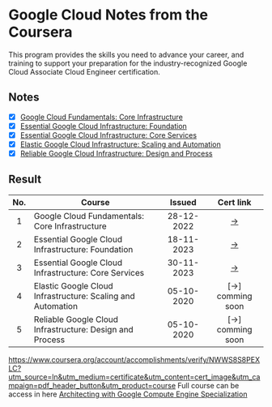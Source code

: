 # Google Cloud Notes from the Coursera 

This program provides the skills you need to advance your career, and training to support your preparation for the industry-recognized Google Cloud Associate Cloud Engineer certification.

## Notes
- [x] [Google Cloud Fundamentals: Core Infrastructure](https://www.coursera.org/learn/gcp-fundamentals?specialization=gcp-architecture)
- [x] [Essential Google Cloud Infrastructure: Foundation](https://www.coursera.org/learn/gcp-infrastructure-foundation?specialization=gcp-architecture)
- [x] [Essential Google Cloud Infrastructure: Core Services](https://www.coursera.org/learn/gcp-infrastructure-core-services?specialization=gcp-architecture)
- [x] [Elastic Google Cloud Infrastructure: Scaling and Automation](https://www.coursera.org/learn/gcp-infrastructure-scaling-automation?specialization=gcp-architecture)
- [x] [Reliable Google Cloud Infrastructure: Design and Process](https://www.coursera.org/learn/cloud-infrastructure-design-process?specialization=gcp-architecture)

## Result 
| No.  | Course                                  |  Issued | Cert link |
|:----:|---|:-:|:-:|
|  1   |  Google Cloud Fundamentals: Core Infrastructure               | 28-12-2022 | [→](https://www.coursera.org/account/accomplishments/verify/X9UTP5LDWNPV) |
|  2   |  Essential Google Cloud Infrastructure: Foundation            | 18-11-2023 | [→](https://www.coursera.org/account/accomplishments/verify/Z864QCLTYVD7) |
|  3   |  Essential Google Cloud Infrastructure: Core Services         | 30-11-2023 | [→](https://www.coursera.org/account/accomplishments/verify/NWWS8S8PEXLC) |
|  4   |  Elastic Google Cloud Infrastructure: Scaling and Automation  | 05-10-2020 | [→] comming soon |
|  5   |  Reliable Google Cloud Infrastructure: Design and Process     | 05-10-2020 | [→] comming soon |
https://www.coursera.org/account/accomplishments/verify/NWWS8S8PEXLC?utm_source=ln&utm_medium=certificate&utm_content=cert_image&utm_campaign=pdf_header_button&utm_product=course
Full course can be access in here [Architecting with Google Compute Engine Specialization](https://www.coursera.org/specializations/gcp-architecture)
